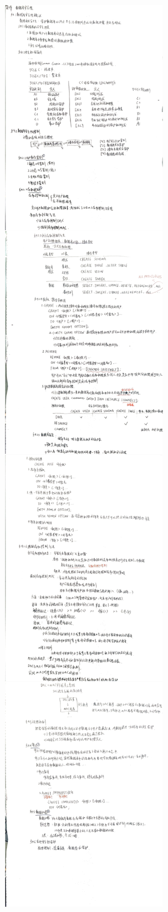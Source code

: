 ![](image/IMG_20230301_142135.jpg)
![](image/IMG_20230301_142215.jpg)
![](image/IMG_20230301_142225.jpg)
![](image/IMG_20230301_142229.jpg)
